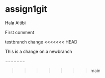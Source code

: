 # assign1git
Hala Altibi

First  comment

testbranch change
<<<<<<< HEAD

This is a change on a newbranch

=======
>>>>>>> main
